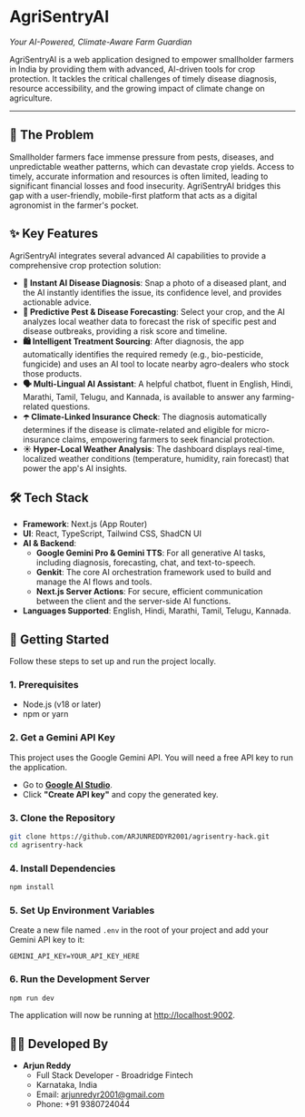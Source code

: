 # AgriSentryAI
_Your AI-Powered, Climate-Aware Farm Guardian_

AgriSentryAI is a web application designed to empower smallholder farmers in India by providing them with advanced, AI-driven tools for crop protection. It tackles the critical challenges of timely disease diagnosis, resource accessibility, and the growing impact of climate change on agriculture.

---

## 🚩 The Problem

Smallholder farmers face immense pressure from pests, diseases, and unpredictable weather patterns, which can devastate crop yields. Access to timely, accurate information and resources is often limited, leading to significant financial losses and food insecurity. AgriSentryAI bridges this gap with a user-friendly, mobile-first platform that acts as a digital agronomist in the farmer's pocket.

## ✨ Key Features

AgriSentryAI integrates several advanced AI capabilities to provide a comprehensive crop protection solution:

*   **📸 Instant AI Disease Diagnosis**: Snap a photo of a diseased plant, and the AI instantly identifies the issue, its confidence level, and provides actionable advice.
*   **🔭 Predictive Pest & Disease Forecasting**: Select your crop, and the AI analyzes local weather data to forecast the risk of specific pest and disease outbreaks, providing a risk score and timeline.
*   **🛍️ Intelligent Treatment Sourcing**: After diagnosis, the app automatically identifies the required remedy (e.g., bio-pesticide, fungicide) and uses an AI tool to locate nearby agro-dealers who stock those products.
*   **🗣️ Multi-Lingual AI Assistant**: A helpful chatbot, fluent in English, Hindi, Marathi, Tamil, Telugu, and Kannada, is available to answer any farming-related questions.
*   **☂️ Climate-Linked Insurance Check**: The diagnosis automatically determines if the disease is climate-related and eligible for micro-insurance claims, empowering farmers to seek financial protection.
*   **☀️ Hyper-Local Weather Analysis**: The dashboard displays real-time, localized weather conditions (temperature, humidity, rain forecast) that power the app's AI insights.

## 🛠️ Tech Stack

*   **Framework**: Next.js (App Router)
*   **UI**: React, TypeScript, Tailwind CSS, ShadCN UI
*   **AI & Backend**:
    *   **Google Gemini Pro & Gemini TTS**: For all generative AI tasks, including diagnosis, forecasting, chat, and text-to-speech.
    *   **Genkit**: The core AI orchestration framework used to build and manage the AI flows and tools.
    *   **Next.js Server Actions**: For secure, efficient communication between the client and the server-side AI functions.
*   **Languages Supported**: English, Hindi, Marathi, Tamil, Telugu, Kannada.

## 🚀 Getting Started

Follow these steps to set up and run the project locally.

### 1. Prerequisites

*   Node.js (v18 or later)
*   npm or yarn

### 2. Get a Gemini API Key

This project uses the Google Gemini API. You will need a free API key to run the application.

*   Go to **[Google AI Studio](https://aistudio.google.com/app/apikey)**.
*   Click **"Create API key"** and copy the generated key.

### 3. Clone the Repository

```bash
git clone https://github.com/ARJUNREDDYR2001/agrisentry-hack.git
cd agrisentry-hack
```

### 4. Install Dependencies

```bash
npm install
```

### 5. Set Up Environment Variables

Create a new file named `.env` in the root of your project and add your Gemini API key to it:

```env
GEMINI_API_KEY=YOUR_API_KEY_HERE
```

### 6. Run the Development Server

```bash
npm run dev
```

The application will now be running at [http://localhost:9002](http://localhost:9002).

## 🧑‍💻 Developed By

*   **Arjun Reddy**
    *   Full Stack Developer - Broadridge Fintech
    *   Karnataka, India
    *   Email: [arjunredyr2001@gmail.com](mailto:arjunredyr2001@gmail.com)
    *   Phone: +91 9380724044
